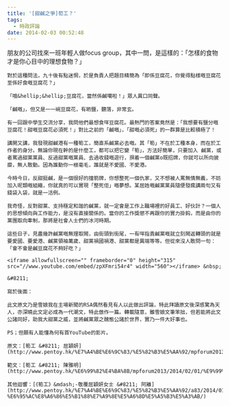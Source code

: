 ```yaml
---
title: '[甜鹹之爭]荀工？'
tags:
  - 時政評論
date: 2014-02-03 00:52:48
---
```


朋友的公司找來一班年輕人做focus group，其中一問，是這樣的：「怎樣的食物才是你心目中的理想食物？」

	對於這種問法，九十後有點迷惘，於是負責人把題目精簡為「即係豆腐花，你覺得點樣嘅豆腐花至係好食嘅豆腐花？」

	「哦&hellip;&hellip;豆腐花，當然係鹹噶啦！」眾人異口同聲。

	「鹹嘅」，但又是一一碗豆腐花，有啲鹽，聽落，非常玄。

	有一回跟中學生交流分享，我問他們最想食咩豆腐花。最熱門的答案竟然是：「我想要有鹽分嘅豆腐花！甜嘅豆腐花必須死！」對比之前的「鹹嘅」，「甜嘅必須死」的一群算是比較積極了！

	講開又講，我發現甜鹹港有一種筍工，簡直系鹹黨必去嘅。其「筍」不在於工種本身，而在於工作者的身分。無論你現在幹的是什麼工，都可以把它變「筍」，方法好簡單，只要加入 鹹黨，或者罵過甜黨黨員、反過甜黨嘅黨員、去過收錢嘅遊行，孭着一個鹹黨o既招牌，你就可以所向披靡，無人敢動。因為誰動你一根毫毛，誰就是不愛國、不愛港。

	今時今日，反甜挺鹹，是一個很好的擋箭牌，你想整死一個仇家，又不想被人罵無情無義，不妨加入呢類嘅組織，你就真的可以實現「整死佢」嘅夢想。某屈姓嘅鹹黨黨員隨便發瘋講兩句又有錢袋入袋，就是一活例。

	我奇怪，反對甜黨、支持穩定和諧的鹹黨，就一定會是工作上職場裡的好員工、好伙計？一個人的思想傾向與工作能力，是沒有直接關係的。當你的工作獎懲不再跟你的實力掛鈎，而是由你的黨團取向牽制，那將是社會人士們的冰河時期。

	這些日子，見盡幾許鹹黨嘅無理取鬧，由街頭到街尾，一有咩指責鹹黨嘅就立刻鬧返轉頭的就是要愛國、要愛港、鹹黨領袖萬歲、甜黨禍國禍港、甜黨都是異端等等。但從來沒人敢問一句：「會不會是鹹豆腐花不夠好吃？」

	<iframe allowfullscreen="" frameborder="0" height="315" src="//www.youtube.com/embed/zpXFmri54r4" width="560"></iframe> &nbsp;

	&#8211;

	寫於後面：

	此文原文乃是雪娘我在主場新聞的RSA偶然看見有人以此做出評論，特此拜讀原文後深感驚為天人，亦深曉此文定必成為一代潮文，特此倣作一篇。轉載隨意，雖雪娘文筆笨拙，但若能將此文公諸同好，助我大甜黨之威，並將鹹黨眾之醜態公諸於世界，實乃一件大好事也。

	PS；但願有人能懂為何有首YouTube的影片。

	原文：[筍工 &#8211; 屈穎妍](http://www.pentoy.hk/%E7%A4%BE%E6%9C%83/%E5%82%B3%E5%AA%92/mpforum2013/2014/01/28/%E5%B1%88%E7%A9%8E%E5%A6%8D%EF%BC%9A%E7%AD%8D%E5%B7%A5/)

	範文：[筍工 &#8211; 陳雅明](http://www.pentoy.hk/%E6%99%82%E4%BA%8B/mpforum2013/2014/02/01/%E9%99%B3%E9%9B%85%E6%98%8E%EF%BC%9A%E7%AD%8D%E5%B7%A5/)

	其他迴響：[《筍工》&mdash;-敬覆屈穎妍女士 &#8211; 阿離](http://www.pentoy.hk/%E7%A4%BE%E6%9C%83/%E5%82%B3%E5%AA%92/a83/2014/01/30/%E9%98%BF%E9%9B%A2%EF%BC%9A%E3%80%8A%E7%AD%8D%E5%B7%A5%E3%80%8B-%E6%95%AC%E8%A6%86%E5%B1%88%E7%A9%8E%E5%A6%8D%E5%A5%B3%E5%A3%AB/)